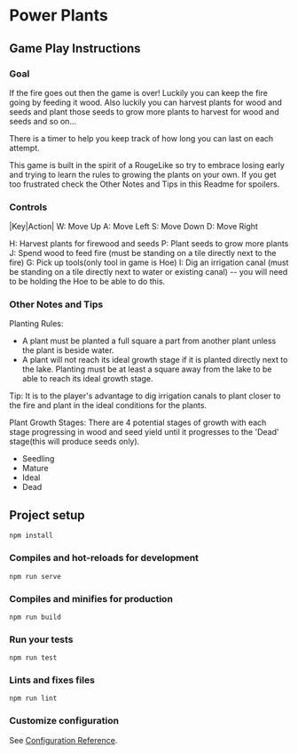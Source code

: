 # Power Plants

## Game Play Instructions

### Goal
If the fire goes out then the game is over! Luckily you can keep the fire going by feeding it wood. Also luckily you can harvest plants for wood and seeds and plant those seeds to grow more plants to harvest for wood and seeds and so on...

There is a timer to help you keep track of how long you can last on each attempt.

This game is built in the spirit of a RougeLike so try to embrace losing early and trying to learn the rules to growing the plants on your own. If you get too frustrated check the Other Notes and Tips in this Readme for spoilers.

### Controls
|Key|Action|
W: Move Up
A: Move Left
S: Move Down
D: Move Right

H: Harvest plants for firewood and seeds
P: Plant seeds to grow more plants
J: Spend wood to feed fire (must be standing on a tile directly next to the fire)
G: Pick up tools(only tool in game is Hoe)
I: Dig an irrigation canal (must be standing on a tile directly next to water or existing canal) -- you will need to be holding the Hoe to be able to do this.

### Other Notes and Tips
Planting Rules:
- A plant must be planted a full square a part from another plant unless the plant is beside water. 
- A plant will not reach its ideal growth stage if it is planted directly next to the lake. Planting must be at least a square away from the lake to be able to reach its ideal growth stage.

Tip: It is to the player's advantage to dig irrigation canals to plant closer to the fire and plant in the ideal conditions for the plants.

Plant Growth Stages:
There are 4 potential stages of growth with each stage progressing in wood and seed yield until it progresses to the 'Dead' stage(this will produce seeds only).
- Seedling
- Mature
- Ideal
- Dead

## Project setup
```
npm install
```

### Compiles and hot-reloads for development
```
npm run serve
```

### Compiles and minifies for production
```
npm run build
```

### Run your tests
```
npm run test
```

### Lints and fixes files
```
npm run lint
```

### Customize configuration
See [Configuration Reference](https://cli.vuejs.org/config/).
